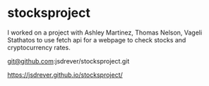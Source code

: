# stocksproject
I worked on a project with Ashley Martinez, Thomas Nelson, Vageli Stathatos to use fetch api for a webpage to check stocks and cryptocurrency rates. 



git@github.com:jsdrever/stocksproject.git

https://jsdrever.github.io/stocksproject/